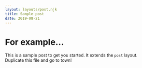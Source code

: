 ```yaml
---
layout: layouts/post.njk
title: Sample post
date: 2019-08-21
---
```

# For example...

This is a sample post to get you started. It extends the `post` layout. Duplicate this file and go to town!